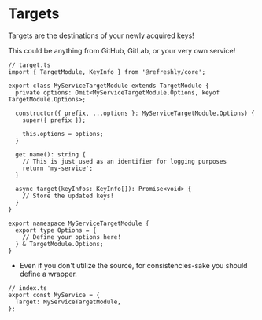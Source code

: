 # Targets

Targets are the destinations of your newly acquired keys!

This could be anything from GitHub, GitLab, or your very own service!

```tsx
// target.ts
import { TargetModule, KeyInfo } from '@refreshly/core';

export class MyServiceTargetModule extends TargetModule {
  private options: Omit<MyServiceTargetModule.Options, keyof TargetModule.Options>;

  constructor({ prefix, ...options }: MyServiceTargetModule.Options) {
    super({ prefix });

    this.options = options;
  }

  get name(): string {
    // This is just used as an identifier for logging purposes
    return 'my-service';
  }

  async target(keyInfos: KeyInfo[]): Promise<void> {
    // Store the updated keys!
  }
}

export namespace MyServiceTargetModule {
  export type Options = {
    // Define your options here!
  } & TargetModule.Options;
}
```

- Even if you don't utilize the source, for consistencies-sake you should define a wrapper.

```tsx
// index.ts
export const MyService = {
  Target: MyServiceTargetModule,
};
```
